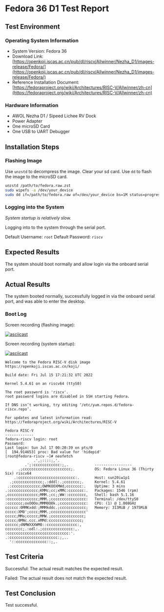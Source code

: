 # Fedora 36 D1 Test Report

## Test Environment

### Operating System Information

- System Version: Fedora 36
- Download Link: [https://openkoji.iscas.ac.cn/pub/dl/riscv/Allwinner/Nezha_D1/images-release/Fedora/](https://openkoji.iscas.ac.cn/pub/dl/riscv/Allwinner/Nezha_D1/images-release/Fedora/)
- Reference Installation Document: [https://fedoraproject.org/wiki/Architectures/RISC-V/Allwinner/zh-cn](https://fedoraproject.org/wiki/Architectures/RISC-V/Allwinner/zh-cn)

### Hardware Information

- AWOL Nezha D1 / Sipeed Lichee RV Dock
- Power Adapter
- One microSD Card
- One USB to UART Debugger

## Installation Steps

### Flashing Image

Use `unzstd` to decompress the image.
Clear your sd card.
Use `dd` to flash the image to the microSD card.

```bash
unzstd /path/to/fedora.raw.zst
sudo wipefs -a /dev/your_device
sudo dd if=/path/to/fedora.raw of=/dev/your_device bs=1M status=progress
```

### Logging into the System

*System startup is relatively slow.*

Logging into to the system through the serial port.

Default Username: `root`
Default Password: `riscv`

## Expected Results

The system should boot normally and allow login via the onboard serial port.

## Actual Results

The system booted normally, successfully logged in via the onboard serial port, and was able to enter the desktop.

### Boot Log

Screen recording (flashing image):

[![asciicast](https://asciinema.org/a/yAMbaiYvBPLsyUPujOFey6zU3.svg)](https://asciinema.org/a/yAMbaiYvBPLsyUPujOFey6zU3)

Screen recording (system startup):

[![asciicast](https://asciinema.org/a/Evalgi6VgUvxs4gUmCtzC8n7j.svg)](https://asciinema.org/a/Evalgi6VgUvxs4gUmCtzC8n7j)

```log
Welcome to the Fedora RISC-V disk image
https://openkoji.iscas.ac.cn/koji/

Build date: Fri Jul 15 17:21:32 UTC 2022

Kernel 5.4.61 on an riscv64 (ttyS0)

The root password is 'riscv'.
root password logins are disabled in SSH starting Fedora.

If DNS isn’t working, try editing ‘/etc/yum.repos.d/fedora-riscv.repo’.

For updates and latest information read:
https://fedoraproject.org/wiki/Architectures/RISC-V

Fedora RISC-V
-------------
fedora-riscv login: root
Password: 
Last login: Sun Jul 17 00:20:39 on pts/0
[  194.914653] proc: Bad value for 'hidepid'
[root@fedora-riscv ~]# neofetch 
             .',;::::;,'.                                                                                                       
         .';:cccccccccccc:;,.            ----------------- 
      .;cccccccccccccccccccccc;.         OS: Fedora Linux 36 (Thirty Six) riscv64 
    .:cccccccccccccccccccccccccc:.       Host: sun20iw1p1 
  .;ccccccccccccc;.:dddl:.;ccccccc;.     Kernel: 5.4.61 
 .:ccccccccccccc;OWMKOOXMWd;ccccccc:.    Uptime: 3 mins 
.:ccccccccccccc;KMMc;cc;xMMc:ccccccc:.   Packages: 1546 (rpm) 
,cccccccccccccc;MMM.;cc;;WW::cccccccc,   Shell: bash 5.1.16 
:cccccccccccccc;MMM.;cccccccccccccccc:   Terminal: /dev/ttyS0 
:ccccccc;oxOOOo;MMM0OOk.;cccccccccccc:   CPU: (1) @ 1.008GHz 
cccccc:0MMKxdd:;MMMkddc.;cccccccccccc;   Memory: 313MiB / 1975MiB 
ccccc:XM0';cccc;MMM.;cccccccccccccccc'
ccccc;MMo;ccccc;MMW.;ccccccccccccccc;                            
ccccc;0MNc.ccc.xMMd:ccccccccccccccc;                             
cccccc;dNMWXXXWM0::cccccccccccccc:,
cccccccc;.:odl:.;cccccccccccccc:,.
:cccccccccccccccccccccccccccc:'.
.:cccccccccccccccccccccc:;,..
  '::cccccccccccccc::;,.

```

## Test Criteria

Successful: The actual result matches the expected result.

Failed: The actual result does not match the expected result.

## Test Conclusion

Test successful.
